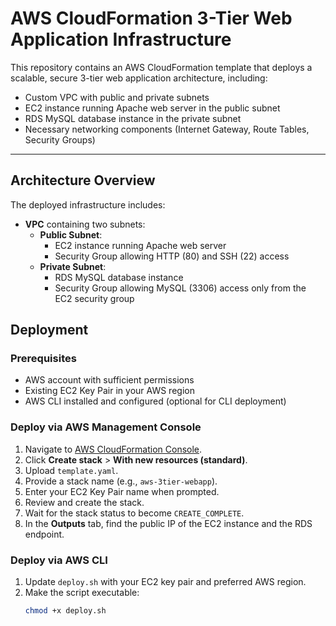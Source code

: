 # AWS CloudFormation 3-Tier Web Application Infrastructure

This repository contains an AWS CloudFormation template that deploys a scalable, secure 3-tier web application architecture, including:

- Custom VPC with public and private subnets  
- EC2 instance running Apache web server in the public subnet  
- RDS MySQL database instance in the private subnet  
- Necessary networking components (Internet Gateway, Route Tables, Security Groups)

---

## Architecture Overview

The deployed infrastructure includes:

- **VPC** containing two subnets:
  - **Public Subnet**:
    - EC2 instance running Apache web server
    - Security Group allowing HTTP (80) and SSH (22) access
  - **Private Subnet**:
    - RDS MySQL database instance
    - Security Group allowing MySQL (3306) access only from the EC2 security group

## Deployment

### Prerequisites

- AWS account with sufficient permissions  
- Existing EC2 Key Pair in your AWS region  
- AWS CLI installed and configured (optional for CLI deployment)

### Deploy via AWS Management Console

1. Navigate to [AWS CloudFormation Console](https://console.aws.amazon.com/cloudformation/).  
2. Click **Create stack** > **With new resources (standard)**.  
3. Upload `template.yaml`.  
4. Provide a stack name (e.g., `aws-3tier-webapp`).  
5. Enter your EC2 Key Pair name when prompted.  
6. Review and create the stack.  
7. Wait for the stack status to become `CREATE_COMPLETE`.  
8. In the **Outputs** tab, find the public IP of the EC2 instance and the RDS endpoint.

### Deploy via AWS CLI

1. Update `deploy.sh` with your EC2 key pair and preferred AWS region.  
2. Make the script executable:
   ```bash
   chmod +x deploy.sh
